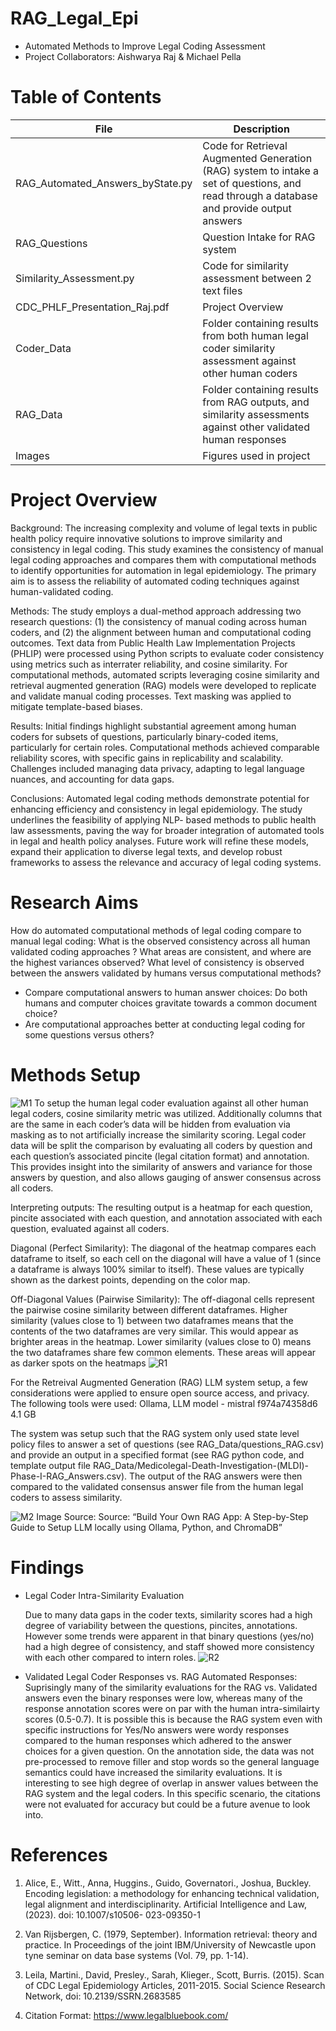 # RAG_Legal_Epi
* Automated Methods to Improve Legal Coding Assessment
* Project Collaborators: Aishwarya Raj & Michael Pella 

# Table of Contents

File | Description
-------|--------
RAG_Automated_Answers_byState.py | Code for Retrieval Augmented Generation (RAG) system to intake a set of questions, and read through a database and provide output answers
RAG_Questions | Question Intake for RAG system
Similarity_Assessment.py | Code for similarity assessment between 2 text files 
CDC_PHLF_Presentation_Raj.pdf | Project Overview 
Coder_Data | Folder containing results from both human legal coder similarity assessment against other human coders
RAG_Data | Folder containing results from RAG outputs, and similarity assessments against other validated human responses 
Images | Figures used in project


# Project Overview
Background:
The increasing complexity and volume of legal texts in public health policy require
innovative solutions to improve similarity and consistency in legal coding. This study
examines the consistency of manual legal coding approaches and compares them with
computational methods to identify opportunities for automation in legal epidemiology.
The primary aim is to assess the reliability of automated coding techniques against
human-validated coding.

Methods:
The study employs a dual-method approach addressing two research questions: (1) the
consistency of manual coding across human coders, and (2) the alignment between
human and computational coding outcomes. Text data from Public Health Law
Implementation Projects (PHLIP) were processed using Python scripts to evaluate
coder consistency using metrics such as interrater reliability, and cosine similarity. For
computational methods, automated scripts leveraging cosine similarity and retrieval
augmented generation (RAG) models were developed to replicate and validate manual
coding processes. Text masking was applied to mitigate template-based biases.

Results:
Initial findings highlight substantial agreement among human coders for subsets of
questions, particularly binary-coded items, particularly for certain roles. Computational
methods achieved comparable reliability scores, with specific gains in replicability and
scalability. Challenges included managing data privacy, adapting to legal language
nuances, and accounting for data gaps.

Conclusions:
Automated legal coding methods demonstrate potential for enhancing efficiency and
consistency in legal epidemiology. The study underlines the feasibility of applying NLP-
based methods to public health law assessments, paving the way for broader
integration of automated tools in legal and health policy analyses. Future work will refine
these models, expand their application to diverse legal texts, and develop robust
frameworks to assess the relevance and accuracy of legal coding systems.


# Research Aims

How do automated computational methods of legal coding compare to manual legal coding:
What is the observed consistency across all human validated coding approaches ? What areas are consistent, and where are the highest variances observed?
What level of consistency is observed between the answers validated by humans versus computational methods?
  * Compare computational answers to human answer choices: Do both humans and computer choices gravitate towards a common document choice?
  * Are computational approaches better at conducting legal coding for some questions versus others?

# Methods Setup 
![M1](Images/similarity_eval_process.png "Similarity Assessment Script")
To setup the human legal coder evaluation against all other human legal coders, cosine similarity metric was utilized. Additionally columns that are the same in each coder’s data will be hidden from evaluation via masking as to not artificially increase the similarity scoring. Legal coder data will be split the comparison by evaluating all coders by question and each question’s associated pincite (legal citation format) and annotation. This provides insight into the similarity of answers and variance for those answers by question, and also allows gauging of answer consensus across all coders.

Interpreting outputs: The resulting output is a heatmap for each question, pincite associated with each question, and annotation associated with each question, evaluated against all coders.  

Diagonal (Perfect Similarity):
The diagonal of the heatmap compares each dataframe to itself, so each cell on the diagonal will have a value of 1 (since a dataframe is always 100% similar to itself).
These values are typically shown as the darkest points, depending on the color map.

Off-Diagonal Values (Pairwise Similarity):
The off-diagonal cells represent the pairwise cosine similarity between different dataframes.
Higher similarity (values close to 1) between two dataframes means that the contents of the two dataframes are very similar. This would appear as brighter areas in the heatmap.
Lower similarity (values close to 0) means the two dataframes share few common elements. These areas will appear as darker spots on the heatmaps
![R1](Images/ex_similarity_results.png "results example")

For the Retreival Augmented Generation (RAG) LLM system setup, a few considerations were applied to ensure open source access, and privacy. The following tools were used: Ollama, LLM model - mistral     f974a74358d6    4.1 GB

The system was setup such that the RAG system only used state level policy files to answer a set of questions (see RAG_Data/questions_RAG.csv) and provide an output in a specified format (see RAG python code, and template output file RAG_Data/Medicolegal-Death-Investigation-(MLDI)-Phase-I-RAG_Answers.csv). The output of the RAG answers were then compared to the validated consensus answer file from the human legal coders to assess similarity. 


![M2](Images/rag_methods.png "RAG Setup")
Image Source: Source: “Build Your Own RAG App: A Step-by-Step Guide to Setup LLM locally using Ollama, Python, and ChromaDB”


# Findings

* Legal Coder Intra-Similarity Evaluation

   Due to many data gaps in the coder texts, similarity scores had a high degree of variability between the questions, pincites, annotations. However some trends were apparent in that binary questions (yes/no) had a high degree of consistency, and staff showed more consistency with each other compared to intern roles. 
  ![R2](Images/result_tables.png "Coder Results")
   
* Validated Legal Coder Responses vs. RAG Automated Responses:
    Suprisingly many of the similarity evaluations for the RAG vs. Validated answers even the binary responses were low, whereas many of the response annotation scores were on par with the human intra-similairty scores (0.5-0.7). It is possible this is because the RAG system even with specific instructions for Yes/No answers were wordy responses compared to the human responses which adhered to the answer choices for a given question. On the annotation side, the data was not pre-processed to remove filler and stop words so the general language semantics could have increased the similarity evaluations. It is interesting to see high degree of overlap in answer values between the RAG system and the legal coders. In this specific scenario, the citations were not evaluated for accuracy but could be a future avenue to look into. 


# References

1. Alice, E., Witt., Anna, Huggins., Guido, Governatori., Joshua, Buckley. Encoding
legislation: a methodology for enhancing technical validation, legal alignment and
interdisciplinarity. Artificial Intelligence and Law, (2023). doi: 10.1007/s10506-
023-09350-1
   
2. Van Rijsbergen, C. (1979, September). Information retrieval: theory and practice.
In Proceedings of the joint IBM/University of Newcastle upon tyne seminar on
data base systems (Vol. 79, pp. 1-14).

3. Leila, Martini., David, Presley., Sarah, Klieger., Scott, Burris. (2015). Scan of
CDC Legal Epidemiology Articles, 2011-2015. Social Science Research Network,
doi: 10.2139/SSRN.2683585

4. Citation Format: https://www.legalbluebook.com/ 



